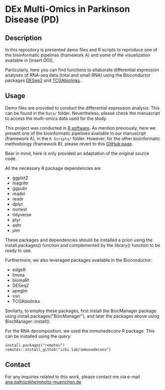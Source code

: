 # DEx Multi-Omics in Parkinson Disease (PD)

## Description

In this repository is presented demo files and R scripts to reproduce one of the bioinformatic pipelines (framework A) and some of the visualization available in [insert DOI].

Particularly, here you can find functions to ellaborate differential expression analyses of RNA-seq data (total and small RNA) using the Bioconductor packages [DESeq2](http://bioconductor.org/packages/release/bioc/html/DESeq2.html) and [TCGAbiolinks](https://bioconductor.org/packages/release/bioc/manuals/TCGAbiolinks/man/TCGAbiolinks.pdf).

## Usage 

Demo files are provided to conduct the differential expression analysis. This can be found in the `Data/` folder. 
Nevertheless, please check the manuscript to access the multi-omics data used for the study.

This project was conducted in [R software](https://www.r-project.org). 
As mention previously, here we present one of the bioinformatic pipelines available in our manuscript (framework A), in the `R Scripts/` folder. However, for the other bioinformatic methodology (framework B), please revert to this [GitHub page](https://github.com/gauravj49/BulkRnaseqDE).

Bear in mind, here is only provided an adaptation of the original source code. 

All the necessary R package dependencies are

* ggplot2
* magrittr
* ggpubr
* readxl
* readr
* dplyr
* nortest
* tidyverse
* plyr
* ashr
* plm

These packages and dependencies should be installed a priori using the install.packages() function and complemented by the library() function to be ready to use. 

Furthermore, we also leveraged packages available in the Bioconductor:

* edgeR
* limma
* biomaRt
* DESeq2
* apeglm
* vsn 
* TCGAbiolinks

Similarly, to employ these packages, first install the BiocManager package using install.packages("BiocManager"), and later the packages above using BiocManager::install(). 

For the RNA decomposition, we used the immunedeconv R package. This can be installed using the query:

```
install.packages("remotes")
remotes::install_github("icbi-lab/immunedeconv")
```

## Contact

For any inquiries related to this work, please contact me via e-mail ana.galhoz@helmholtz-muenchen.de
